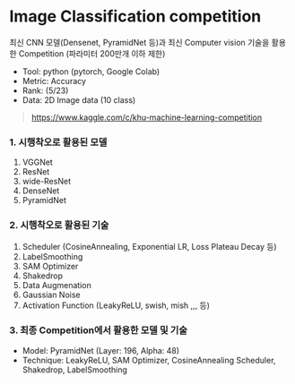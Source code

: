 # Image Classification competition
최신 CNN 모델(Densenet, PyramidNet 등)과 최신 Computer vision 기술을 활용한 Competition (파라미터 200만개 이하 제한)
 - Tool: python (pytorch, Google Colab)
 - Metric: Accuracy
 - Rank: (5/23)
 - Data: 2D Image data (10 class)
  > https://www.kaggle.com/c/khu-machine-learning-competition

### 1. 시행착오로 활용된 모델
1. VGGNet
2. ResNet
3. wide-ResNet
4. DenseNet
5. PyramidNet

### 2. 시행착오로 활용된 기술
1. Scheduler (CosineAnnealing, Exponential LR, Loss Plateau Decay 등)
2. LabelSmoothing
3. SAM Optimizer
4. Shakedrop
5. Data Augmenation
6. Gaussian Noise
7. Activation Function (LeakyReLU, swish, mish ,,, 등)

### 3. 최종 Competition에서 활용한 모델 및 기술
 - Model: PyramidNet (Layer: 196, Alpha: 48)
 - Technique: LeakyReLU, SAM Optimizer, CosineAnnealing Scheduler, Shakedrop, LabelSmoothing
